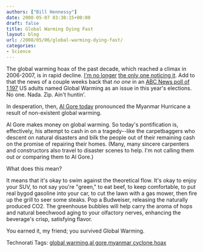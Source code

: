 ```yaml
---
authors: ["Bill Hennessy"]
date: 2008-05-07 03:38:15+00:00
draft: false
title: Global Warming Dying Fast
layout: blog
url: /2008/05/06/global-warming-dying-fast/
categories:
- Science
---
```


The global warming hoax of the past decade, which reached a climax in 2006-2007, is in rapid decline. [I'm no longer](https://hennessysview.com/2008/03/06/abcnews-gives-up-on-global-warming/) [the only one noticing it](https://web.mac.com/sinfonia1/Global_Warming_Politics/A_Hot_Topic_Blog/Entries/2008/5/2_It’s_All_Unravelling.html). Add to that the news of a couple weeks back that _no one_ in an [ABC News poll of 1,197](https://wattsupwiththat.wordpress.com/2008/04/19/abc-poll-gw-rates-a-big-fat-zero/) US adults named Global Warming as an issue in this year's elections. No one. Nada. Zip. Ain't huntin'.

In desperation, then, [Al Gore today](https://www.businessandmedia.org/articles/2008/20080506160205.aspx) pronounced the Myanmar Hurricane a result of non-existent global warming.

Al Gore makes money on global warming. So today's pontification is, effectively, his attempt to cash in on a tragedy--like the carpetbaggers who descent on natural disasters and bilk the people out of their remaining cash on the promise of repairing their homes. (Many, many sincere carpenters and constructors also travel to disaster scenes to help. I'm not calling them out or comparing them to Al Gore.)

What does this mean?

It means that it's okay to swim against the theoretical flow. It's okay to enjoy your SUV, to not say you're "green," to eat beef, to keep comfortable, to put real bygod gasoline into your car, to cut the lawn with a gas mower, then fire up the grill to seer some steaks. Pop a Budweiser, releasing the naturally produced CO2. The greenhouse bubbles will help carry the aroma of hops and natural beechwood aging to your olfactory nerves, enhancing the beverage's crisp, satisfying flavor.

You earned it, my friend; you survived Global Warming.

Technorati Tags: [global warming](https://technorati.com/tags/global%20warming),[al gore](https://technorati.com/tags/al%20gore),[myanmar cyclone](https://technorati.com/tags/myanmar%20cyclone),[hoax](https://technorati.com/tags/hoax)
